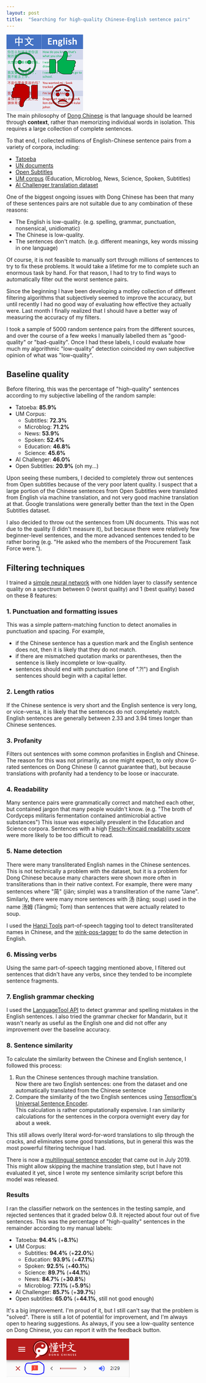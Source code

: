 ```yaml
---
layout: post
title:  "Searching for high-quality Chinese-English sentence pairs"
---
```

![Sentence filtering](/images/SentenceFiltering.png)  
The main philosophy of [Dong Chinese](https://www.dong-chinese.com/) is that language should be learned through **context**, rather than memorizing individual words in isolation. This requires a large collection of complete sentences.  

To that end, I collected millions of English-Chinese sentence pairs from a variety of corpora, including:

 - [Tatoeba](https://tatoeba.org/)
 - [UN documents](http://opus.nlpl.eu/MultiUN.php)
 - [Open Subtitles](https://www.opensubtitles.org/en/search/subs)
 - [UM corpus](http://nlp2ct.cis.umac.mo/um-corpus/) (Education, Microblog, News, Science, Spoken, Subtitles)
 - [AI Challenger translation dataset](https://challenger.ai/dataset/translation)

One of the biggest ongoing issues with Dong Chinese has been that many of these sentences pairs are not suitable due to any combination of these reasons:
 - The English is low-quality. (e.g. spelling, grammar, punctuation, nonsensical, unidiomatic)
 - The Chinese is low-quality. 
 - The sentences don't match. (e.g. different meanings, key words missing in one language)

Of course, it is not feasible to manually sort through millions of sentences to try to fix these problems. It would take a lifetime for me to complete such an enormous task by hand. For that reason, I had to try to find ways to automatically filter out the worst sentence pairs.

Since the beginning I have been developing a motley collection of different filtering algorithms that subjectively seemed to improve the accuracy, but until recently I had no good way of evaluating how effective they actually were. Last month I finally realized that I should have a better way of measuring the accuracy of my filters.

I took a sample of 5000 random sentence pairs from the different sources, and over the course of a few weeks I manually labelled them as "good-quality" or "bad-quality". Once I had these labels, I could evaluate how much my algorithmic "low-quality" detection coincided my own subjective opinion of what was "low-quality".

## Baseline quality

Before filtering, this was the percentage of "high-quality" sentences according to my subjective labelling of the random sample:
 - Tatoeba: **85.9%**
 - UM Corpus:
   - Subtitles: **72.3%**
   - Microblog: **71.2%**
   - News: **53.9%**
   - Spoken: **52.4%**
   - Education: **46.8%**
   - Science: **45.6%**
  - AI Challenger: **46.0%**
  - Open Subtitles: **20.9%** (oh my...)

Upon seeing these numbers, I decided to completely throw out sentences from Open subtitles because of the very poor latent quality. I suspect that a large portion of the Chinese sentences from Open Subtitles were translated from English via machine translation, and not very good machine translation at that. Google translations were generally better than the text in the Open Subtitles dataset.

I also decided to throw out the sentences from UN documents. This was not due to the quality (I didn't measure it), but because there were relatively few beginner-level sentences, and the more advanced sentences tended to be rather boring (e.g. "He asked who the members of the Procurement Task Force were.").

## Filtering techniques

I trained a [simple neural network](https://en.wikipedia.org/wiki/Multilayer_perceptron) with one hidden layer to classify sentence quality on a spectrum between 0 (worst quality) and 1 (best quality) based on these 8 features:

### 1. Punctuation and formatting issues
This was a simple pattern-matching function to detect anomalies in punctuation and spacing. For example, 
 - if the Chinese sentence has a question mark and the English sentence does not, then it is likely that they do not match.
 - if there are mismatched quotation marks or parentheses, then the sentence is likely incomplete or low-quality.
 - sentences should end with punctuation (one of ".?!") and English sentences should begin with a capital letter.

### 2. Length ratios
If the Chinese sentence is very short and the English sentence is very long, or vice-versa, it is likely that the sentences do not completely match. English sentences are generally between 2.33 and 3.94 times longer than Chinese sentences.

### 3. Profanity
Filters out sentences with some common profanities in English and Chinese. The reason for this was not primarily, as one might expect, to only show G-rated sentences on Dong Chinese (I cannot guarantee that), but because translations with profanity had a tendency to be loose or inaccurate.

### 4. Readability
Many sentence pairs were grammatically correct and matched each other, but contained jargon that many people wouldn't know. (e.g. "The broth of Cordyceps militaris fermentation contained antimicrobial active substances") This issue was especially prevalent in the Education and Science corpora. Sentences with a high [Flesch-Kincaid readability score](https://en.wikipedia.org/wiki/Flesch%E2%80%93Kincaid_readability_tests) were more likely to be too difficult to read.

### 5. Name detection
There were many transliterated English names in the Chinese sentences. This is not technically a problem with the dataset, but it is a problem for Dong Chinese because many characters were shown more often in transliterations than in their native context. For example, there were many sentences where "简" (jiǎn; simple) was a transliteration of the name "Jane". Similarly, there were many more sentences with 汤 (tāng; soup) used in the name 汤姆 (Tāngmǔ; Tom) than sentences that were actually related to soup.

I used the [Hanzi Tools](https://github.com/peterolson/hanzi-tools) part-of-speech tagging tool to detect transliterated names in Chinese, and the [wink-pos-tagger](https://winkjs.org/wink-pos-tagger/) to do the same detection in English.

### 6. Missing verbs
Using the same part-of-speech tagging mentioned above, I filtered out sentences that didn't have any verbs, since they tended to be incomplete sentence fragments.

### 7. English grammar checking

I used the [LanguageTool API](https://languagetool.org/dev#api) to detect grammar and spelling mistakes in the English sentences. I also tried the grammar checker for Mandarin, but it wasn't nearly as useful as the English one and did not offer any improvement over the baseline accuracy.

### 8. Sentence similarity

To calculate the similarity between the Chinese and English sentence, I followed this process:

1. Run the Chinese sentences through machine translation.  
  Now there are two English sentences: one from the dataset and one automatically translated from the Chinese sentence
2. Compare the similarity of the two English sentences using [Tensorflow's Universal Sentence Encoder](https://tfhub.dev/google/universal-sentence-encoder/2).  
  This calculation is rather computationally expensive. I ran similarity calculations for the sentences in the corpora overnight every day for about a week.

This still allows overly literal word-for-word translations to slip through the cracks, and eliminates some good translations, but in general this was the most powerful filtering technique I had.

There is now a [multilingual sentence encoder](https://tfhub.dev/google/universal-sentence-encoder-multilingual/1) that came out in July 2019. This might allow skipping the machine translation step, but I have not evaluated it yet, since I wrote my sentence similarity script before this model was released.

### Results

I ran the classifier network on the sentences in the testing sample, and rejected sentences that it graded below 0.8. It rejected about four out of five sentences. This was the percentage of "high-quality" sentences in the remainder according to my manual labels:
 - Tatoeba: **94.4%** (+**8.1%**)
 - UM Corpus:
   - Subtitles: **94.4%** (+**22.0%**)
   - Education: **93.9%** (+**47.1%**)
   - Spoken: **92.5%** (+**40.1%**)
   - Science: **89.7%** (+**44.1%**)
   - News: **84.7%** (+**30.8%**)
   - Microblog: **77.1%** (+**5.9%**)
  - AI Challenger: **85.7%** (+**39.7%**)
  - Open subtitles: **65.0%** (+**44.1%**, still not good enough)

It's a big improvement. I'm proud of it, but I still can't say that the problem is "solved". There is still a lot of potential for improvement, and I'm always open to hearing suggestions. As always, if you see a low-quality sentence on Dong Chinese, you can report it with the feedback button.

![Feedback button](/images/feedback_button.png)